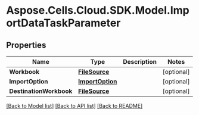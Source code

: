 # Aspose.Cells.Cloud.SDK.Model.ImportDataTaskParameter
## Properties

Name | Type | Description | Notes
------------ | ------------- | ------------- | -------------
**Workbook** | [**FileSource**](FileSource.md) |  | [optional] 
**ImportOption** | [**ImportOption**](ImportOption.md) |  | [optional] 
**DestinationWorkbook** | [**FileSource**](FileSource.md) |  | [optional] 

[[Back to Model list]](../README.md#documentation-for-models) [[Back to API list]](../README.md#documentation-for-api-endpoints) [[Back to README]](../README.md)


